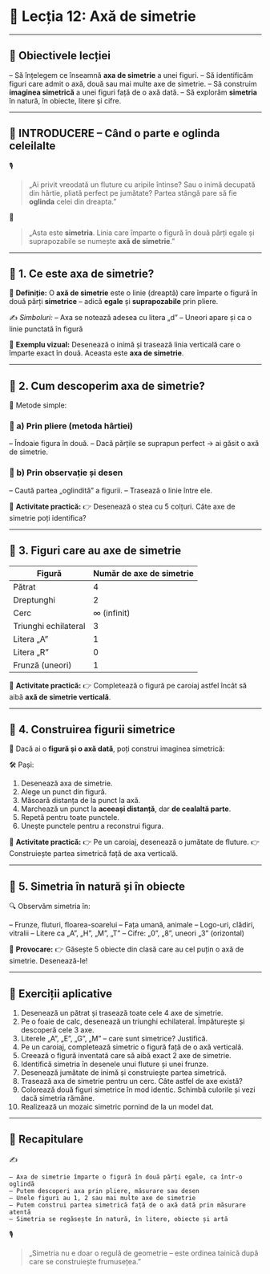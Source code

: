 # 📘 Lecția 12: Axă de simetrie

------

## 🎯 Obiectivele lecției

– Să înțelegem ce înseamnă **axa de simetrie** a unei figuri.
 – Să identificăm figuri care admit o axă, două sau mai multe axe de simetrie.
 – Să construim **imaginea simetrică** a unei figuri față de o axă dată.
 – Să explorăm **simetria** în natură, în obiecte, litere și cifre.

------

## 🔔 INTRODUCERE – Când o parte e oglinda celeilalte

🎙️

> „Ai privit vreodată un fluture cu aripile întinse?
>  Sau o inimă decupată din hârtie, pliată perfect pe jumătate?
>  Partea stângă pare să fie **oglinda** celei din dreapta.”

🧠

> „Asta este **simetria**. Linia care împarte o figură în două părți egale și suprapozabile se numește **axă de simetrie**.”

------

## 🔹 1. Ce este axa de simetrie?

🎯 **Definiție:**
 O **axă de simetrie** este o linie (dreaptă) care împarte o figură în două părți **simetrice** – adică **egale** și **suprapozabile** prin pliere.

✍️ *Simboluri:*
 – Axa se notează adesea cu litera „d”
 – Uneori apare și ca o linie punctată în figură

📌 **Exemplu vizual:**
 Desenează o inimă și trasează linia verticală care o împarte exact în două.
 Aceasta este **axa de simetrie**.

------

## 🔹 2. Cum descoperim axa de simetrie?

🧠 Metode simple:

### 🔸 a) **Prin pliere (metoda hârtiei)**

– Îndoaie figura în două.
 – Dacă părțile se suprapun perfect → ai găsit o axă de simetrie.

### 🔸 b) **Prin observație și desen**

– Caută partea „oglindită” a figurii.
 – Trasează o linie între ele.

📌 **Activitate practică:**
 👉 Desenează o stea cu 5 colțuri. Câte axe de simetrie poți identifica?

------

## 🔹 3. Figuri care au axe de simetrie

| Figură               | Număr de axe de simetrie |
| -------------------- | ------------------------ |
| Pătrat               | 4                        |
| Dreptunghi           | 2                        |
| Cerc                 | ∞ (infinit)              |
| Triunghi echilateral | 3                        |
| Litera „A”           | 1                        |
| Litera „R”           | 0                        |
| Frunză (uneori)      | 1                        |

📌 **Activitate practică:**
 👉 Completează o figură pe caroiaj astfel încât să aibă **axă de simetrie verticală**.

------

## 🔹 4. Construirea figurii simetrice

🎯 Dacă ai o **figură și o axă dată**, poți construi imaginea simetrică:

🛠️ Pași:

1. Desenează axa de simetrie.
2. Alege un punct din figură.
3. Măsoară distanța de la punct la axă.
4. Marchează un punct la **aceeași distanță**, dar **de cealaltă parte**.
5. Repetă pentru toate punctele.
6. Unește punctele pentru a reconstrui figura.

📌 **Activitate practică:**
 👉 Pe un caroiaj, desenează o jumătate de fluture.
 👉 Construiește partea simetrică față de axa verticală.

------

## 🔹 5. Simetria în natură și în obiecte

🔍 Observăm simetria în:

– Frunze, fluturi, floarea-soarelui
 – Fața umană, animale
 – Logo-uri, clădiri, vitralii
 – Litere ca „A”, „H”, „M”, „T”
 – Cifre: „0”, „8”, uneori „3” (orizontal)

📌 **Provocare:**
 👉 Găsește 5 obiecte din clasă care au cel puțin o axă de simetrie. Desenează-le!

------

## 🧪 Exerciții aplicative

1. Desenează un pătrat și trasează toate cele 4 axe de simetrie.
2. Pe o foaie de calc, desenează un triunghi echilateral. Împăturește și descoperă cele 3 axe.
3. Literele „A”, „E”, „G”, „M” – care sunt simetrice? Justifică.
4. Pe un caroiaj, completează simetric o figură față de o axă verticală.
5. Creează o figură inventată care să aibă exact 2 axe de simetrie.
6. Identifică simetria în desenele unui fluture și unei frunze.
7. Desenează jumătate de inimă și construiește partea simetrică.
8. Trasează axa de simetrie pentru un cerc. Câte astfel de axe există?
9. Colorează două figuri simetrice în mod identic. Schimbă culorile și vezi dacă simetria rămâne.
10. Realizează un mozaic simetric pornind de la un model dat.

------

## 🔁 Recapitulare

✍️

```
– Axa de simetrie împarte o figură în două părți egale, ca într-o oglindă  
– Putem descoperi axa prin pliere, măsurare sau desen  
– Unele figuri au 1, 2 sau mai multe axe de simetrie  
– Putem construi partea simetrică față de o axă dată prin măsurare atentă  
– Simetria se regăsește în natură, în litere, obiecte și artă
```

🎙️

> „Simetria nu e doar o regulă de geometrie – este ordinea tainică după care se construiește frumusețea.”